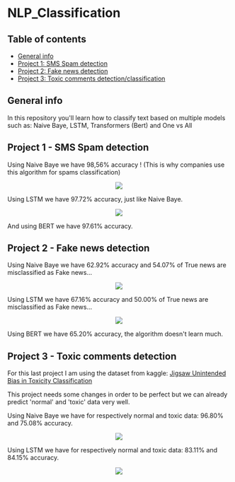 # NLP_Classification

## Table of contents
* [General info](#general-info)
* [Project 1: SMS Spam detection](#project-1---SMS-Spam-detection)
* [Project 2: Fake news detection](#Project-2---Fake-news-detection)
* [Project 3: Toxic comments detection/classification](#Project-3---Toxic-comments-detectionclassification)

## General info
In this repository you'll learn how to classify text based on multiple models such as: Naive Baye, LSTM, Transformers (Bert) and One vs All

## Project 1 - SMS Spam detection

Using Naive Baye we have 98,56% accuracy ! (This is why companies use this algorithm for spams classification)

<p align="center">
<img src="https://user-images.githubusercontent.com/65224852/150574725-1796aa22-348e-4763-a100-d422ef67cf52.PNG">
</p>

Using LSTM we have 97.72% accuracy, just like Naive Baye.

<p align="center">
<img src="https://user-images.githubusercontent.com/65224852/150574731-ba2c0042-1fa4-4871-bab5-4d27f59b7aa4.PNG">
</p>

And using BERT we have 97.61% accuracy.

## Project 2 - Fake news detection

Using Naive Baye we have 62.92% accuracy and 54.07% of True news are misclassified as Fake news...

<p align="center">
<img src="https://user-images.githubusercontent.com/65224852/150576073-f012070b-c34c-4218-aa96-3b16bc694863.PNG">
</p>

Using LSTM we have 67.16% accuracy and 50.00% of True news are misclassified as Fake news...

<p align="center">
<img src="https://user-images.githubusercontent.com/65224852/150576076-05b8f3a1-df53-4df3-a580-a584e8f9fe0d.PNG">
</p>

Using BERT we have 65.20% accuracy, the algorithm doesn't learn much.

## Project 3 - Toxic comments detection

For this last project I am using the dataset from kaggle: <a href='https://www.kaggle.com/c/jigsaw-unintended-bias-in-toxicity-classification'>Jigsaw Unintended Bias in Toxicity Classification</a>

This project needs some changes in order to be perfect but we can already predict 'normal' and 'toxic' data very well.

Using Naive Baye we have for respectively normal and toxic data: 96.80% and 75.08% accuracy.

<p align="center">
<img src="https://user-images.githubusercontent.com/65224852/150573359-655195b0-57a8-4c52-8d54-28edfaf0fce2.PNG">
</p>

Using LSTM we have for respectively normal and toxic data: 83.11% and 84.15% accuracy.

<p align="center">
<img src="https://user-images.githubusercontent.com/65224852/150574157-b714308b-d388-4ff2-a136-68ac48066307.PNG">
</p>
